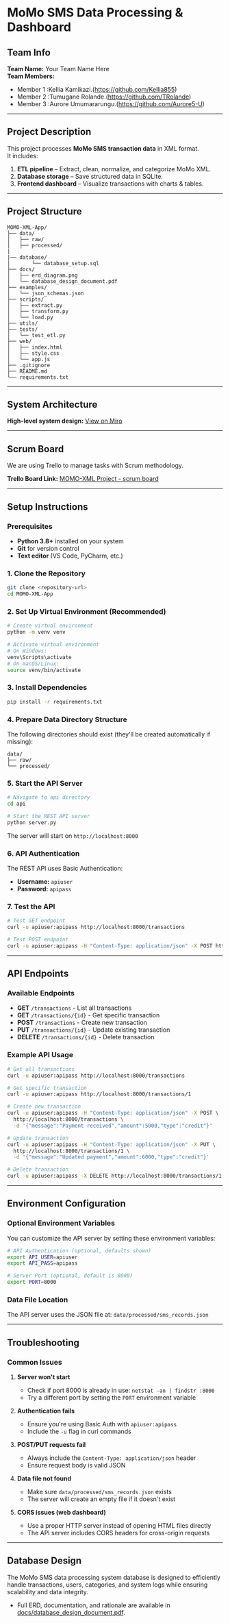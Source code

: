# MoMo SMS Data Processing & Dashboard

## Team Info
**Team Name:** Your Team Name Here  
**Team Members:**  
  - Member 1 :Kellia Kamikazi.(https://github.com/Kellia855)  
  - Member 2 :Tumugane Rolande.(https://github.com/TRolande)  
  - Member 3 :Aurore Umumararungu.(https://github.com/Aurore5-U)  
  
---

## Project Description
This project processes **MoMo SMS transaction data** in XML format.  
It includes:  
1. **ETL pipeline** – Extract, clean, normalize, and categorize MoMo XML.  
2. **Database storage** – Save structured data in SQLite.  
3. **Frontend dashboard** – Visualize transactions with charts & tables.  

---

## Project Structure

```
MOMO-XML-App/
├── data/
│   ├── raw/
│   ├── processed/
|
|── database/
│       └── database_setup.sql
├── docs/
│   ├── erd_diagram.png
│   └── database_design_document.pdf
├── examples/
│   └── json_schemas.json
├── scripts/
│   ├── extract.py
│   ├── transform.py
│   └── load.py
├── utils/
├── tests/
│   └── test_etl.py
├── web/
│   ├── index.html
│   ├── style.css
│   └── app.js
├── .gitignore
├── README.md
└── requirements.txt
```
---

## System Architecture
 
 **High-level system design:** [View on Miro](https://miro.com/app/board/uXjVJK_IoDI=/)

---

## Scrum Board
We are using Trello to manage tasks with Scrum methodology.  

 **Trello Board Link:** [MOMO-XML Project - scrum board](https://trello.com/b/p4gLWs1S/momo-sms-project-scrum-board)

___

## Setup Instructions

### Prerequisites
- **Python 3.8+** installed on your system
- **Git** for version control
- **Text editor** (VS Code, PyCharm, etc.)

### 1. Clone the Repository
```bash
git clone <repository-url>
cd MOMO-XML-App
```

### 2. Set Up Virtual Environment (Recommended)
```bash
# Create virtual environment
python -m venv venv

# Activate virtual environment
# On Windows:
venv\Scripts\activate
# On macOS/Linux:
source venv/bin/activate
```

### 3. Install Dependencies
```bash
pip install -r requirements.txt
```

### 4. Prepare Data Directory Structure
The following directories should exist (they'll be created automatically if missing):
```
data/
├── raw/          
└── processed/   
```

### 5. Start the API Server
```bash
# Navigate to api directory
cd api

# Start the REST API server
python server.py
```
The server will start on `http://localhost:8000`

### 6. API Authentication
The REST API uses Basic Authentication:
- **Username:** `apiuser`
- **Password:** `apipass`

### 7. Test the API
```bash
# Test GET endpoint
curl -u apiuser:apipass http://localhost:8000/transactions

# Test POST endpoint
curl -u apiuser:apipass -H "Content-Type: application/json" -X POST http://localhost:8000/transactions -d '{"message":"Test transaction","amount":100}'
```

---

## API Endpoints

### Available Endpoints
- **GET** `/transactions` - List all transactions
- **GET** `/transactions/{id}` - Get specific transaction
- **POST** `/transactions` - Create new transaction
- **PUT** `/transactions/{id}` - Update existing transaction
- **DELETE** `/transactions/{id}` - Delete transaction

### Example API Usage
```bash
# Get all transactions
curl -u apiuser:apipass http://localhost:8000/transactions

# Get specific transaction
curl -u apiuser:apipass http://localhost:8000/transactions/1

# Create new transaction
curl -u apiuser:apipass -H "Content-Type: application/json" -X POST \
  http://localhost:8000/transactions \
  -d '{"message":"Payment received","amount":5000,"type":"credit"}'

# Update transaction
curl -u apiuser:apipass -H "Content-Type: application/json" -X PUT \
  http://localhost:8000/transactions/1 \
  -d '{"message":"Updated payment","amount":6000,"type":"credit"}'

# Delete transaction
curl -u apiuser:apipass -X DELETE http://localhost:8000/transactions/1
```

---

## Environment Configuration

### Optional Environment Variables
You can customize the API server by setting these environment variables:

```bash
# API Authentication (optional, defaults shown)
export API_USER=apiuser
export API_PASS=apipass

# Server Port (optional, default is 8000)
export PORT=8000
```

### Data File Location
The API server uses the JSON file at:
`data/processed/sms_records.json`


---

## Troubleshooting

### Common Issues

1. **Server won't start**
   - Check if port 8000 is already in use: `netstat -an | findstr :8000`
   - Try a different port by setting the `PORT` environment variable

2. **Authentication fails**
   - Ensure you're using Basic Auth with `apiuser:apipass`
   - Include the `-u` flag in curl commands

3. **POST/PUT requests fail**
   - Always include the `Content-Type: application/json` header
   - Ensure request body is valid JSON

4. **Data file not found**
   - Make sure `data/processed/sms_records.json` exists
   - The server will create an empty file if it doesn't exist

5. **CORS issues (web dashboard)**
   - Use a proper HTTP server instead of opening HTML files directly
   - The API server includes CORS headers for cross-origin requests

---

## Database Design
The MoMo SMS data processing system database is designed to efficiently handle transactions, users, categories, and system logs while ensuring scalability and data integrity.  
- Full ERD, documentation, and rationale are available in [docs/database_design_document.pdf](./docs/database_design_document.pdf).

